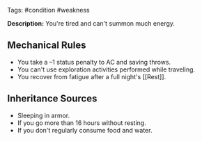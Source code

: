Tags: #condition #weakness

**Description:** You're tired and can't summon much energy. 

## Mechanical Rules

- You take a –1 status penalty to AC and saving throws.
- You can't use exploration activities performed while traveling.
- You recover from fatigue after a full night's [[Rest]].

## Inheritance Sources

- Sleeping in armor.
- If you go more than 16 hours without resting.
- If you don't regularly consume food and water.